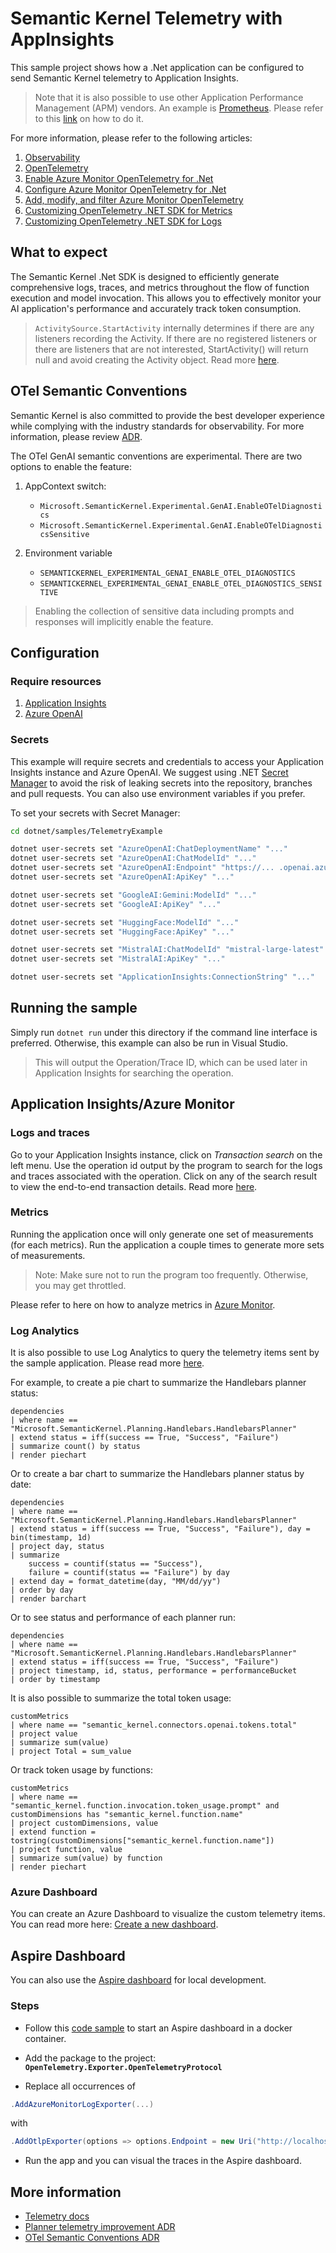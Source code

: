 # Semantic Kernel Telemetry with AppInsights

This sample project shows how a .Net application can be configured to send Semantic Kernel telemetry to Application Insights.

> Note that it is also possible to use other Application Performance Management (APM) vendors. An example is [Prometheus](https://prometheus.io/docs/introduction/overview/). Please refer to this [link](https://learn.microsoft.com/en-us/dotnet/core/diagnostics/metrics-collection#configure-the-example-app-to-use-opentelemetrys-prometheus-exporter) on how to do it.

For more information, please refer to the following articles:

1. [Observability](https://learn.microsoft.com/en-us/dotnet/core/diagnostics/observability-with-otel)
2. [OpenTelemetry](https://opentelemetry.io/docs/)
3. [Enable Azure Monitor OpenTelemetry for .Net](https://learn.microsoft.com/en-us/azure/azure-monitor/app/opentelemetry-enable?tabs=net)
4. [Configure Azure Monitor OpenTelemetry for .Net](https://learn.microsoft.com/en-us/azure/azure-monitor/app/opentelemetry-configuration?tabs=net)
5. [Add, modify, and filter Azure Monitor OpenTelemetry](https://learn.microsoft.com/en-us/azure/azure-monitor/app/opentelemetry-add-modify?tabs=net)
6. [Customizing OpenTelemetry .NET SDK for Metrics](https://github.com/open-telemetry/opentelemetry-dotnet/blob/main/docs/metrics/customizing-the-sdk/README.md)
7. [Customizing OpenTelemetry .NET SDK for Logs](https://github.com/open-telemetry/opentelemetry-dotnet/blob/main/docs/logs/customizing-the-sdk/README.md)

## What to expect

The Semantic Kernel .Net SDK is designed to efficiently generate comprehensive logs, traces, and metrics throughout the flow of function execution and model invocation. This allows you to effectively monitor your AI application's performance and accurately track token consumption.

> `ActivitySource.StartActivity` internally determines if there are any listeners recording the Activity. If there are no registered listeners or there are listeners that are not interested, StartActivity() will return null and avoid creating the Activity object. Read more [here](https://learn.microsoft.com/en-us/dotnet/core/diagnostics/distributed-tracing-instrumentation-walkthroughs).

## OTel Semantic Conventions

Semantic Kernel is also committed to provide the best developer experience while complying with the industry standards for observability. For more information, please review [ADR](../../../../docs/decisions/0044-OTel-semantic-convention.md).

The OTel GenAI semantic conventions are experimental. There are two options to enable the feature:

1. AppContext switch:

   - `Microsoft.SemanticKernel.Experimental.GenAI.EnableOTelDiagnostics`
   - `Microsoft.SemanticKernel.Experimental.GenAI.EnableOTelDiagnosticsSensitive`

2. Environment variable

   - `SEMANTICKERNEL_EXPERIMENTAL_GENAI_ENABLE_OTEL_DIAGNOSTICS`
   - `SEMANTICKERNEL_EXPERIMENTAL_GENAI_ENABLE_OTEL_DIAGNOSTICS_SENSITIVE`

> Enabling the collection of sensitive data including prompts and responses will implicitly enable the feature.

## Configuration

### Require resources

1. [Application Insights](https://learn.microsoft.com/en-us/azure/azure-monitor/app/create-workspace-resource)
2. [Azure OpenAI](https://learn.microsoft.com/en-us/azure/ai-services/openai/how-to/create-resource?pivots=web-portal)

### Secrets

This example will require secrets and credentials to access your Application Insights instance and Azure OpenAI.
We suggest using .NET [Secret Manager](https://learn.microsoft.com/en-us/aspnet/core/security/app-secrets)
to avoid the risk of leaking secrets into the repository, branches and pull requests.
You can also use environment variables if you prefer.

To set your secrets with Secret Manager:

```sh {"id":"01J6KPT0BF2EXHQE744JMA4KJQ"}
cd dotnet/samples/TelemetryExample

dotnet user-secrets set "AzureOpenAI:ChatDeploymentName" "..."
dotnet user-secrets set "AzureOpenAI:ChatModelId" "..."
dotnet user-secrets set "AzureOpenAI:Endpoint" "https://... .openai.azure.com/"
dotnet user-secrets set "AzureOpenAI:ApiKey" "..."

dotnet user-secrets set "GoogleAI:Gemini:ModelId" "..."
dotnet user-secrets set "GoogleAI:ApiKey" "..."

dotnet user-secrets set "HuggingFace:ModelId" "..."
dotnet user-secrets set "HuggingFace:ApiKey" "..."

dotnet user-secrets set "MistralAI:ChatModelId" "mistral-large-latest"
dotnet user-secrets set "MistralAI:ApiKey" "..."

dotnet user-secrets set "ApplicationInsights:ConnectionString" "..."
```

## Running the sample

Simply run `dotnet run` under this directory if the command line interface is preferred. Otherwise, this example can also be run in Visual Studio.

> This will output the Operation/Trace ID, which can be used later in Application Insights for searching the operation.

## Application Insights/Azure Monitor

### Logs and traces

Go to your Application Insights instance, click on _Transaction search_ on the left menu. Use the operation id output by the program to search for the logs and traces associated with the operation. Click on any of the search result to view the end-to-end transaction details. Read more [here](https://learn.microsoft.com/en-us/azure/azure-monitor/app/transaction-search-and-diagnostics?tabs=transaction-search).

### Metrics

Running the application once will only generate one set of measurements (for each metrics). Run the application a couple times to generate more sets of measurements.

> Note: Make sure not to run the program too frequently. Otherwise, you may get throttled.

Please refer to here on how to analyze metrics in [Azure Monitor](https://learn.microsoft.com/en-us/azure/azure-monitor/essentials/analyze-metrics).

### Log Analytics

It is also possible to use Log Analytics to query the telemetry items sent by the sample application. Please read more [here](https://learn.microsoft.com/en-us/azure/azure-monitor/logs/log-analytics-tutorial).

For example, to create a pie chart to summarize the Handlebars planner status:

```kql {"id":"01J6KPT0BF2EXHQE744MJME719"}
dependencies
| where name == "Microsoft.SemanticKernel.Planning.Handlebars.HandlebarsPlanner"
| extend status = iff(success == True, "Success", "Failure")
| summarize count() by status
| render piechart
```

Or to create a bar chart to summarize the Handlebars planner status by date:

```kql {"id":"01J6KPT0BGM073FVWV2SMAJMD2"}
dependencies
| where name == "Microsoft.SemanticKernel.Planning.Handlebars.HandlebarsPlanner"
| extend status = iff(success == True, "Success", "Failure"), day = bin(timestamp, 1d)
| project day, status
| summarize
    success = countif(status == "Success"),
    failure = countif(status == "Failure") by day
| extend day = format_datetime(day, "MM/dd/yy")
| order by day
| render barchart
```

Or to see status and performance of each planner run:

```kql {"id":"01J6KPT0BGM073FVWV2TFKSA42"}
dependencies
| where name == "Microsoft.SemanticKernel.Planning.Handlebars.HandlebarsPlanner"
| extend status = iff(success == True, "Success", "Failure")
| project timestamp, id, status, performance = performanceBucket
| order by timestamp
```

It is also possible to summarize the total token usage:

```kql {"id":"01J6KPT0BGM073FVWV2W9VX6GB"}
customMetrics
| where name == "semantic_kernel.connectors.openai.tokens.total"
| project value
| summarize sum(value)
| project Total = sum_value
```

Or track token usage by functions:

```kql {"id":"01J6KPT0BGM073FVWV2XQ77J8Y"}
customMetrics
| where name == "semantic_kernel.function.invocation.token_usage.prompt" and customDimensions has "semantic_kernel.function.name"
| project customDimensions, value
| extend function = tostring(customDimensions["semantic_kernel.function.name"])
| project function, value
| summarize sum(value) by function
| render piechart
```

### Azure Dashboard

You can create an Azure Dashboard to visualize the custom telemetry items. You can read more here: [Create a new dashboard](https://learn.microsoft.com/en-us/azure/azure-monitor/app/overview-dashboard#create-a-new-dashboard).

## Aspire Dashboard

You can also use the [Aspire dashboard](https://learn.microsoft.com/en-us/dotnet/aspire/fundamentals/dashboard/overview) for local development.

### Steps

- Follow this [code sample](https://learn.microsoft.com/en-us/dotnet/aspire/fundamentals/dashboard/overview) to start an Aspire dashboard in a docker container.

- Add the package to the project: **`OpenTelemetry.Exporter.OpenTelemetryProtocol`**

- Replace all occurrences of

```c# {"id":"01J6KPT0BGM073FVWV301D1HY4"}
.AddAzureMonitorLogExporter(...)
```

with

```c# {"id":"01J6KPT0BGM073FVWV309EXP7V"}
.AddOtlpExporter(options => options.Endpoint = new Uri("http://localhost:4317"))
```

- Run the app and you can visual the traces in the Aspire dashboard.

## More information

- [Telemetry docs](../../../docs/TELEMETRY.md)
- [Planner telemetry improvement ADR](../../../../docs/decisions/0025-planner-telemetry-enhancement.md)
- [OTel Semantic Conventions ADR](../../../../docs/decisions/0044-OTel-semantic-convention.md)
